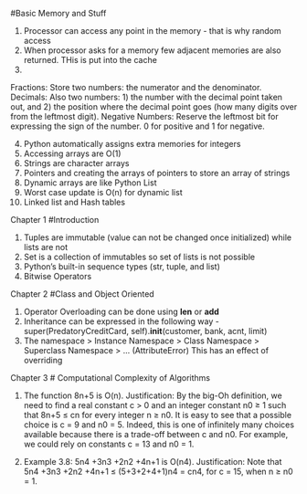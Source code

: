 
#Basic Memory and Stuff
1. Processor can access any point in the memory - that is why random access
2. When processor asks for a memory few adjacent memories are also returned. THis is put into the cache
3.
Fractions: Store two numbers: the numerator and the denominator.
Decimals: Also two numbers: 1) the number with the decimal point taken out, and 2) the position where the decimal point goes (how many digits over from the leftmost digit).
Negative Numbers: Reserve the leftmost bit for expressing the sign of the number. 0 for positive and 1 for negative.

4. Python automatically assigns extra memories for integers
5. Accessing arrays are O(1)
6. Strings are character arrays
7. Pointers and creating the arrays of pointers to store an array of strings
8. Dynamic arrays are like Python List
9. Worst case update is O(n) for dynamic list
10. Linked list and Hash tables


Chapter 1 #Introduction
1. Tuples are immutable (value can not be changed once initialized) while lists are not
2. Set is a collection of immutables so set of lists is not possible
3. Python’s built-in sequence types (str, tuple, and list) 
4. Bitwise Operators

Chapter 2 #Class and Object Oriented
1. Operator Overloading can be done using __len__ or __add__
2. Inheritance can be expressed in the following way - super(PredatoryCreditCard, self).__init__(customer, bank, acnt, limit)
3. The namespace > Instance Namespace > Class Namespace > Superclass Namespace > ... (AttributeError)
   This has an effect of overriding

Chapter 3 # Computational Complexity of Algorithms
1. The function 8n+5 is O(n). Justification: By the big-Oh definition, we need to find a real constant c > 0 and
an integer constant n0 ≥ 1 such that 8n+5 ≤ cn for every integer n ≥ n0. It is easy
to see that a possible choice is c = 9 and n0 = 5. Indeed, this is one of infinitely
many choices available because there is a trade-off between c and n0. For example,
we could rely on constants c = 13 and n0 = 1.

2. Example 3.8: 5n4 +3n3 +2n2 +4n+1 is O(n4). Justification: Note that 5n4 +3n3 +2n2 +4n+1 ≤ (5+3+2+4+1)n4 = cn4,
for c = 15, when n ≥ n0 = 1.
